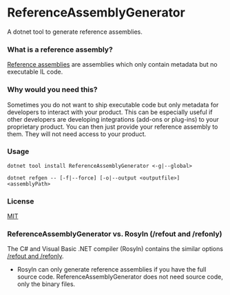 # ReferenceAssemblyGenerator
A dotnet tool to generate reference assemblies.

### What is a reference assembly?
[Reference assemblies](https://github.com/dotnet/roslyn/blob/master/docs/features/refout.md) are assemblies which only contain metadata but no executable IL code.

### Why would you need this?
Sometimes you do not want to ship executable code but only metadata for developers to interact with your product.
This can be especially useful if other developers are developing integrations (add-ons or plug-ins) to your proprietary product.
You can then just provide your reference assembly to them. They will not need access to your product.

### Usage

`dotnet tool install ReferenceAssemblyGenerator <-g|--global>`

`dotnet refgen -- [-f|--force] [-o|--output <outputfile>] <assemblyPath>`

### License
[MIT](https://github.com/ImperialPlugins/ReferenceAssemblyGenerator/blob/master/LICENSE)

### ReferenceAssemblyGenerator vs. Rosyln (/refout and /refonly)
The C# and Visual Basic .NET compiler (Rosyln) contains the similar options [/refout and /refonly](https://github.com/dotnet/roslyn/blob/master/docs/features/refout.md).

* Rosyln can only generate reference assemblies if you have the full source code. ReferenceAssemblyGenerator does not need source code, only the binary files.
